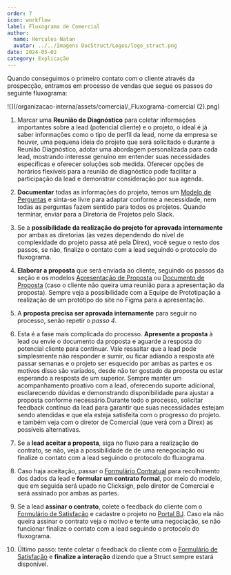```yaml
---
order: 7
icon: workflow
label: Fluxograma de Comercial
author:
  name: Hércules Natan
  avatar: ../../Imagens DocStruct/Logos/logo_struct.png
date: 2024-05-02
category: Explicação
---
```


Quando conseguimos o primeiro contato com o cliente através da prospecção, entramos em processo de vendas que segue os passos do seguinte fluxograma:

![](/organizacao-interna/assets/comercial/_Fluxograma-comercial (2).png)

1. Marcar uma **Reunião de Diagnóstico** para coletar informações importantes sobre a lead (potencial cliente) e o projeto, o ideal é já saber informações como o tipo de perfil da lead, nome da empresa se houver, uma pequena ideia do projeto que será solicitado  e durante a Reunião Diagnóstico, adotar uma abordagem personalizada para cada lead, mostrando interesse genuíno em entender suas necessidades específicas e oferecer soluções sob medida. Oferecer opções de horários flexíveis para a reunião de diagnóstico pode facilitar a participação da lead e demonstrar consideração por sua agenda.

2. **Documentar** todas as informações do projeto, temos um [Modelo de Perguntas](https://docs.google.com/document/d/10Ue1wc7tpNOn8HKvkqfSst77uanTc86dMnFYXFW2dI8/edit?usp=sharing) e sinta-se livre para adaptar conforme a necessidade, nem todas as perguntas fazem sentido para todos os projetos. Quando terminar, enviar para a Diretoria de Projetos pelo Slack.

3. Se a **possibilidade da realização do projeto for aprovada internamente** por ambas as diretorias (às vezes dependendo do nível de complexidade do projeto passa até pela Direx), você segue  o resto dos passos, se não, finalize o contato com a lead seguindo o protocolo do fluxograma.

4. **Elaborar a proposta** que será enviada ao cliente, seguindo os passos da seção e os modelos [Apresentação de Proposta](https://docs.google.com/presentation/d/1PxR4J9Y9HZlPmiHjc0Ix7YmKsNatAZd6BV7c8-CnuQE/edit?usp=sharing) ou [Documento de Proposta](https://docs.google.com/document/d/1mPLhCFk3oGfqHwEB35iiWYgXRzg3HAzt2LlQG7mujjo/edit?usp=sharing) (caso o cliente não queira uma reunião para a apresentação da proposta). Sempre veja a possibilidade com a Equipe de Prototipação a realização de um protótipo do site no Figma para a apresentação.

5. A **proposta precisa ser aprovada internamente** para seguir no processo, senão repetir o *passo 4*.

6. Esta é a fase mais complicada do processo. **Apresente a proposta** à lead ou envie o documento da proposta e aguarde a resposta do potencial cliente para continuar. Vale ressaltar que a lead pode simplesmente não responder e sumir, ou ficar adiando a resposta até passar semanas e o projeto ser esquecido por ambas as partes e os motivos disso são variados, desde não ter gostado da proposta ou estar esperando a resposta de um superior. Sempre manter um acompanhamento proativo com a lead, oferecendo suporte adicional, esclarecendo dúvidas e demonstrando disponibilidade para ajustar a proposta conforme necessário.Durante todo o processo, solicitar feedback contínuo da lead para garantir que suas necessidades estejam sendo atendidas e que ela esteja satisfeita com o progresso do projeto. e também veja com o diretor de Comercial (que verá com a Direx) as possíveis alternativas. 

7. Se a **lead aceitar a proposta**, siga no fluxo para a realização do contrato, se não, veja a possibilidade de de uma renegociação ou finalize o contato com a lead seguindo o protocolo do fluxograma.

8. Caso haja aceitação, passar o [Formulário Contratual](https://docs.google.com/forms/d/e/1FAIpQLSeTFlVMHimgm47annll9fFmkf6DRwxq-HaVi2n3xMp0cslP6w/viewform?usp=sf_link) para recolhimento dos dados da lead e **formular um contrato formal**, por meio do modelo, que em seguida será upado no Clicksign, pelo diretor de Comercial e será assinado por ambas as partes.

9. Se a lead **assinar o contrato**, colete o feedback do cliente com o [Formulário de Satisfação](https://docs.google.com/forms/d/e/1FAIpQLSfJUYtK_alvTOVS7Wcpy7N681MoI1fJgtuVOk-xOWoVNiT4wQ/viewform?usp=sf_link) e cadastre o projeto no [Portal BJ](https://portal.brasiljunior.org.br/). Caso ela não queira assinar o contrato veja o motivo e tente uma negociação, se não funcionar finalize o contato com a lead seguindo o protocolo do fluxograma.

10. Último passo: tente coletar o feedback do cliente com o [Formulário de Satisfação](https://docs.google.com/forms/d/e/1FAIpQLSfJUYtK_alvTOVS7Wcpy7N681MoI1fJgtuVOk-xOWoVNiT4wQ/viewform?usp=sf_link) e **finalize a interação** dizendo que a Struct sempre estará disponível.